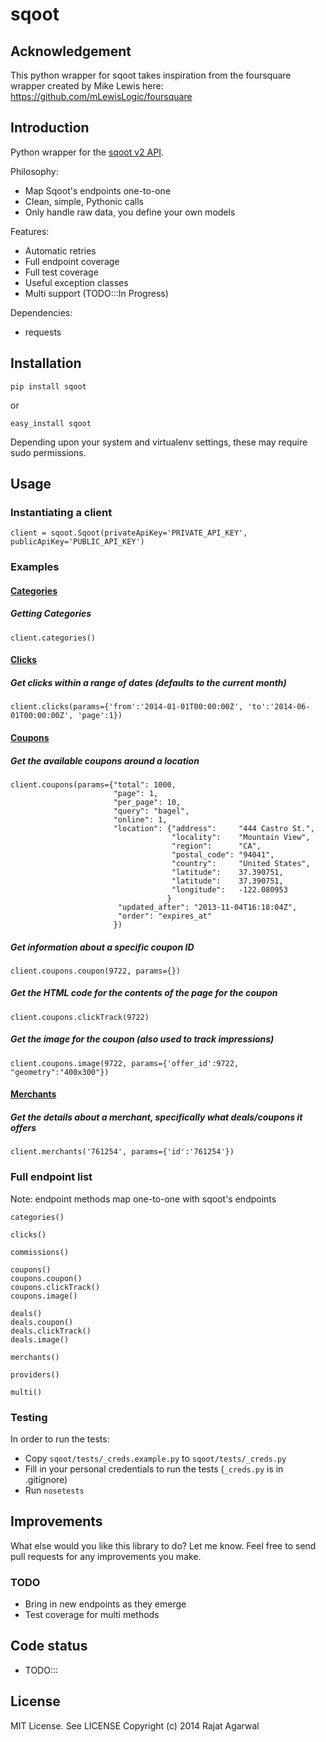 # sqoot

## Acknowledgement
This python wrapper for sqoot takes inspiration from the foursquare wrapper created by Mike Lewis here: https://github.com/mLewisLogic/foursquare 

## Introduction
Python wrapper for the [sqoot v2 API](http://docs.sqoot.com/v2/overview.html).


Philosophy:

* Map Sqoot's endpoints one-to-one
* Clean, simple, Pythonic calls
* Only handle raw data, you define your own models

Features:

* Automatic retries
* Full endpoint coverage
* Full test coverage
* Useful exception classes
* Multi support (TODO:::In Progress)

Dependencies:

* requests

## Installation

    pip install sqoot

or

    easy_install sqoot

Depending upon your system and virtualenv settings, these may require sudo permissions.


## Usage

### Instantiating a client
    client = sqoot.Sqoot(privateApiKey='PRIVATE_API_KEY', publicApiKey='PUBLIC_API_KEY')

### Examples

#### [Categories](http://docs.sqoot.com/v2/categories.html)
##### Getting Categories
    client.categories()

#### [Clicks](http://docs.sqoot.com/v2/clicks.html)
##### Get clicks within a range of dates (defaults to the current month)
    client.clicks(params={'from':'2014-01-01T00:00:00Z', 'to':'2014-06-01T00:00:00Z', 'page':1})

#### [Coupons](http://docs.sqoot.com/v2/coupons.html)
##### Get the available coupons around a location
    client.coupons(params={"total": 1000, 
                           "page": 1, 
                           "per_page": 10, 
                           "query": "bagel", 
                           "online": 1, 
                           "location": {"address":     "444 Castro St.", 
                                        "locality":    "Mountain View",
                                        "region":      "CA",
                                        "postal_code": "94041",
                                        "country":     "United States",
                                        "latitude":    37.390751,
                                        "latitude":    37.390751,
                                        "longitude":   -122.080953
                                       }
                            "updated_after": "2013-11-04T16:18:04Z",
                            "order": "expires_at"
                           })

##### Get information about a specific coupon ID
    client.coupons.coupon(9722, params={})

##### Get the HTML code for the contents of the page for the coupon
    client.coupons.clickTrack(9722)

##### Get the image for the coupon (also used to track impressions)
    client.coupons.image(9722, params={'offer_id':9722, "geometry":"400x300"})

#### [Merchants](http://docs.sqoot.com/v2/merchants.html)
##### Get the details about a merchant, specifically what deals/coupons it offers
    client.merchants('761254', params={'id':'761254'})


### Full endpoint list
Note: endpoint methods map one-to-one with sqoot's endpoints

    categories()

    clicks()

    commissions()

    coupons()
    coupons.coupon()
    coupons.clickTrack()
    coupons.image()

    deals()
    deals.coupon()
    deals.clickTrack()
    deals.image()

    merchants()

    providers()

    multi()


### Testing
In order to run the tests:
* Copy `sqoot/tests/_creds.example.py` to `sqoot/tests/_creds.py`
* Fill in your personal credentials to run the tests (`_creds.py` is in .gitignore)
* Run `nosetests`


## Improvements
What else would you like this library to do? Let me know. Feel free to send pull requests for any improvements you make.

### TODO
* Bring in new endpoints as they emerge
* Test coverage for multi methods


## Code status
* TODO:::

## License
MIT License. See LICENSE
Copyright (c) 2014 Rajat Agarwal
